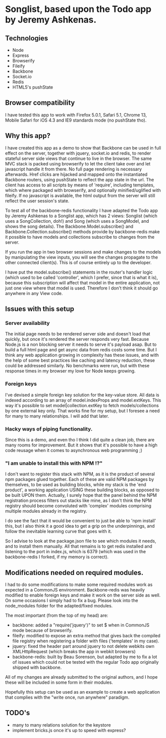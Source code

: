 # Songlist, based upon the Todo app by Jeremy Ashkenas.


## Technologies

+ Node
+ Express
+ Browserify
+ Fileify
+ Backbone
+ Socket.io
+ Redis
+ HTML5's pushState

## Browser compatibility

I have tested this app to work with Firefox 5.0.1, Safari 5.1, Chrome 13, Mobile Safari for iOS 4.3 and IE9 standards mode (no pushState tho).

## Why this app?

I have created this app as a demo to show that Backbone can be used in full effect on the server, together with jquery, socket.io and redis, to render stateful server side views that continue to live in the browser.
The same MVC stack is packed using browserify to let the client take over and let javascript handle it from there. No full page rendering is necessary afterwards.
Href clicks are hijacked and mapped onto the instantiated Backbone routers, using pushState to reflect the app state in the url.
The client has access to all scripts by means of 'require', including templates, which where packaged with browserify, and optionally minified/uglified with fileify. 
If no javascript is available, the html output from the server will still reflect the user session's state.

To test all of the backbone-redis functionality I have adapted the Todo app by Jeremy Ashkenas to a Songlist app, which has 2 views: Songlist (which uses a SongCollection, doh!) and Song (which uses a SongModel, and shows the song details).
The Backbone.Model.subscribe() and Backbone.Collection.subscribe() methods provide by backbone-redis make it possible to have models and collections subscribe to changes from the server.

If you run the app in two browser sessions and make changes to the models by manipulating the view inputs, you will see the changes propagate to the other connected client(s).
This is of course entirely up to the developer.

I have put the model.subscribe() statements in the router's handler logic (which used to be called 'controller', which I prefer, since that is what it is), because this subscription will affect that model in the entire application, not just one view where that model is used. Therefore I don't think it should go anywhere in any View code.

## Issues with this setup

### Server availability

The initial page needs to be rendered server side and doesn't load that quickly, but once it's rendered the server responds very fast.
Because Node.js is a non blocking server it needs to serve it's payload asap. But to build a full html page and get async data from redis costs some time.
But I think any web application growing in complexity has these issues, and with the help of some best practices like caching and latency reduction, these could be addressed similarly. 
No benchmarks were run, but with these response times in my browser my love for Node keeps growing.

### Foreign keys

I've devised a simple foreign key solution for the key-value store. All data is indexed according to an array of model.indexProps and model.extKeys.
This way it's possible to set model|collection.extKey to fetch models/collections by one external key only.
That works fine for my setup, but I foresee a need for many to many relationships. I will add that later.

### Hacky ways of piping functionality.

Since this is a demo, and even tho I think I did quite a clean job, there are many rooms for improvement. But it shows that it's possible to have a high code reusage when it comes to asynchronous web programming ;)

### "I am unable to install this with NPM !?"

I don't want to register this stack with NPM, as it is the product of several npm packages glued together. Each of these are valid NPM packages by themselves, to be used as building blocks, while my stack is the 'end product', a working application USING these building blocks, as opposed to be built UPON them.
Actually, I surely hope that the panel behind the NPM registration process filters out stacks like mine, as I don't think the NPM registry should become convoluted with 'complex' modules comprising multiple modules already in the registry.

I do see the fact that it would be convenient to just be able to 'npm install' this, but I also think it a good idea to get a grip on the underpinnings, and follow the inevitable learning curve that goes with it.

So I advise to look at the package.json file to see which modules it needs, and to install them manually.
All that remains is to get redis installed and listening to the port in index.js, which is 6379 (which was used in the backbone-redis I forked, if my memory is correct).

## Modifications needed on required modules.

I had to do some modifications to make some required modules work as expected in a CommonJS environment.
Backbone-redis was heavily modified to enable foreign keys and make it work on the server side as well.
On some occasions I simply had to fix a bug.
Please look into the node_modules folder for the adapted/fixed modules.

The most important (from the top of my head) are:

- backbone: added a "require('jquery')" to set $ when in CommonJS mode because of browserify.
- fileify: modified to expose an extra method that gives back the compiled file registry when registering a folder with files ('templates' in my case).
- jquery: fixed the header part around jquery to not delete webkits own XMLHttpRequest (which breaks the app in webkit browsers)
- backbone-redis: built by Beau Sorenson, but adapted by me to fix a lot of issues which could not be tested with the regular Todo app originally shipped with backbone.

All of my changes are already submitted to the original authors, and I hope these will be included in some form in their modules.

Hopefully this setup can be used as an example to create a web application that complies with the "write once, run anywhere" paradigm.

## TODO's

- many to many relations solution for the keystore
- implement bricks.js once it's up to speed with express?